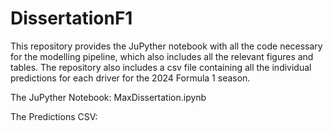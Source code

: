 # DissertationF1
This repository provides the JuPyther notebook with all the code necessary for the modelling pipeline, which also includes all the relevant figures and tables.
The repository also includes a csv file containing all the individual predictions for each driver for the 2024 Formula 1 season.

The JuPyther Notebook: MaxDissertation.ipynb

The Predictions CSV: 

